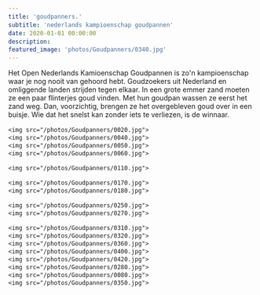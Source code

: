```yaml
---
title: 'goudpanners.'
subtitle: 'nederlands kampioenschap goudpannen'
date: 2020-01-01 00:00:00
description: 
featured_image: 'photos/Goudpanners/0340.jpg'
---
```



Het Open Nederlands Kamioenschap Goudpannen is zo'n kampioenschap waar
je nog nooit van gehoord hebt. Goudzoekers uit Nederland en omliggende
landen strijden tegen elkaar. In een grote emmer zand moeten ze een
paar flinterjes goud vinden. Met hun goudpan wassen ze eerst het zand weg.
Dan, voorzichtig,  brengen ze het overgebleven goud over in een
buisje. Wie dat het snelst kan zonder iets te verliezen, is de winnaar.


<div class="gallery" data-columns="3">

    <img src="/photos/Goudpanners/0020.jpg">
    <img src="/photos/Goudpanners/0040.jpg">
    <img src="/photos/Goudpanners/0050.jpg">
    <img src="/photos/Goudpanners/0060.jpg">
<!--    <img src="/photos/Goudpanners/0090.jpg"> -->
<!--    <img src="/photos/Goudpanners/0100.jpg"> -->
    <img src="/photos/Goudpanners/0110.jpg">
<!--    <img src="/photos/Goudpanners/0140.jpg"> -->
    <img src="/photos/Goudpanners/0170.jpg">
    <img src="/photos/Goudpanners/0180.jpg">
<!--    <img src="/photos/Goudpanners/0190.jpg"> -->
<!--    <img src="/photos/Goudpanners/0210.jpg"> -->
    <img src="/photos/Goudpanners/0250.jpg">
    <img src="/photos/Goudpanners/0270.jpg">
<!--    <img src="/photos/Goudpanners/0300.jpg"> -->
    <img src="/photos/Goudpanners/0310.jpg">
    <img src="/photos/Goudpanners/0320.jpg">
    <img src="/photos/Goudpanners/0360.jpg">
    <img src="/photos/Goudpanners/0400.jpg">
    <img src="/photos/Goudpanners/0420.jpg">
    <img src="/photos/Goudpanners/0280.jpg">
    <img src="/photos/Goudpanners/0080.jpg">
    <img src="/photos/Goudpanners/0350.jpg">

</div>
